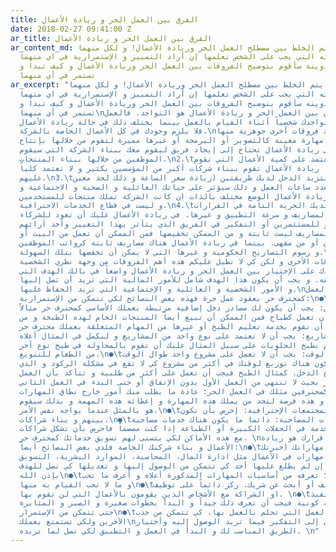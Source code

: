 ```yaml
---
title: الفرق بين العمل الحر و ريادة الأعمال
date: 2018-02-27 09:41:00 Z
ar_title: الفرق بين العمل الحر و ريادة الأعمال
ar_content_md: كثيراً ما يتم الخلط بين مصطلح العمل الحر وريادة الأعمال! و لكل منهما
  خواصه و مهاراته التي يجب على الشخص تعلمها إن أراد التمييز و الإستمرارية في اي منهما.
  في هذه التدوينة سأقوم بتوضيح الفروقات بين العمل الحر وريادة الأعمال و كيف تبدا و
  تستمر في أي منهما
ar_excerpt: "كثيراً ما يتم الخلط بين مصطلح العمل الحر وريادة الأعمال! و لكل منهما
  خواصه و مهاراته التي يجب على الشخص تعلمها إن أراد التمييز و الإستمرارية في اي منهما.
  في هذه التدوينة سأقوم بتوضيح الفروقات بين العمل الحر وريادة الأعمال و كيف تبدا و
  تستمر في أي منهما\nأكبر الفوارق بين العمل الحر و ريادة الأعمال هو التواجد. فالعمل
  الحر معتمد على تواجدك شخصياً أثناء القيام بالعمل بينما يختلف ذلك في حالة ريادة الأعمال
  فلا يلزم وجودك في كل الأعمال الخاصة بالشركة.\nو هناك فروقات أخرى جوهرية منها:\n1.\tالعمل
  الحر يحتاج إلى مهارة معينة كالتصوير أو البرمجة أو غيرها مميزة لتقوم من خلالها بإنتاج
  عمل لغيرك. في ريادة الأعمال تحتاج إلى إيجاد فريق ليقوم معك ببناء الشركة التي سيقوم
  الموظفين من خلالها ببناء المنتجات.\n2.\tالعمل الحر تعتمد على كمية الأعمال التي تقوم
  بها شخصياً. ريادة الأعمال تقوم ببناء شركات أكبر من المؤسسين بكثير و لا تعتمد كلياً
  عليهم.\n3.\tفي العمل الحر لتزيد الدخل لديك طريقتين (زيادة سعر الساعة و ذلك لحد معين،
  أو زيادة عدد ساعات العمل و ذلك سيؤثر على حياتك العائلية و الصحية و الاجتماعية و
  غيرها). في ريادة الأعمال الوضع مختلف بالذات ان كانت الشركة تملك منتجات للمستخدمين
  و ليست في قطاع الخدمات الاحترافية.\n4.\tفي العمل الحر لديك الحرية التامة في القرارات
  و الوقت و المصاريف و سرعة التطبيق و غيرها. في ريادة الأعمال عليك أن تعود للشركاء
  المؤسسين أو للمستثمرين أو التفكير في الفريق الذي يتأثر بهذا التغيير وأخذ آرائهم.\n5.\tفي
  العمل الحر المصاريف ليست ثابتة و من الممكن تخفيضها فمن الممكن أن تعمل من البيت أو
  من غرفة في فندق أو من مقهى. بينما في ريادة الأعمال هناك مصاريف ثابتة كرواتب الموظفين
  و رسوم التصاريح الحكومية و غيرها التي لا يمكن أن تخفضها بتلك السهولة.\nهنالك العديد
  من الفروقات الأخرى و لكن كي لا نطيل عليكم هذه أهم الفروقات من وجهة نظري الشخصية
  التي تساعدك على الإختيار بين العمل الحر و ريادة الأعمال واضعاً في بالك الهدف التي
  تطمح في تحقيقه. و يجب أن يكون هذا الهدف شامل للأمور المالية التي تريد أن تصل إليها
  و الأمور الشخصية و العائلية و الإجتماعية التي تريد الحفاظ عليها.\nإن كان قرارك العمل
  كمحترف حر بعقود عمل حرة فهذه بعض النصائح لكي تتمكن من الإستمرارية:\n●\tالتنوع.\n●\tتنوع
  مصادر الدخل: يجب أن يكون لك مصادر دخل إضافية مرتبطة بعملك الأساسي كمحترف حر مثالاً
  إذا إخترت بأن تعمل كطباخ فمن الممكن أن تبيع أيضاً المنتجات الخام لهذه الطبخة و من
  الممكن أن نقوم بخدمة تعليم الطبخ أو غيرها من المهام المتعلقة بعملك محترف حر.\n●\tتنوع
  نوع المشاريع: يجب أن لا تعتمد على نوع واحد من المشاريع و لنكمل في المثال أعلاه.
  إذا كنت تقوم بطبخ الحلويات على سبيل المثال عليك أن تقوم بالمحاولة في طبخ نوع أخر
  من الطعام للتنويع.\n●\tتنوع توزيع الوقت: يجب أن لا تعمل على مشروع واحد طوال الوقت.
  فيجب أن يكون هناك توزيع لوقتك في أكثر من مشروع كي لا تقع في مشكلة الركود و الذي
  يعني إنقطاع الدخل. كمثال الطبخ فيجب أن تعمل على أكثر من طلبية و تتأكد بأن العمل
  ثابت و مستمر بحيث لا تنتهي من العمل الأول بدون الإتفاق أو حتى البدء في العمل الثاني\n●\tالتسويق\n●\tالتعاون
  مع من يعملون كمحترفين مثلك في العمل الحر: عادة ما يطلب منك أمور خارج نطاق المهارات
  التي تملكها و هذه فرصة لتجد من يملك هذه المهارة و إعطائه هذه المهمة و بذلك سيقوم
  هو بالمثل عندما يواجه نفس الأمر.\n●\tالتواجد في المجتمعات الإحترافية: إحرص بأن تكون
  بينهم و بناء شراكات.\n●\tمن خلال الخدمات المصاحبة: دائما ما يكون هناك خدمات مصاحبة
  لعملك مثلاً الخدمة في الحفلات الكبيرة أو الطباعة إذا كنت مصصماً فاحرص بأن تشكل شراكات
  مع هذه الأماكن لكي يتسنى لهم تسويق خدماتك كمحترف حر. \nأما إذا كان قرارك هو ريادة
  الأعمال و بناء شركتك الخاصة فلدي بعض النصائح أيضاً:\n●\tقم بقياس مهاراتك (خبرتك،
  تدريبك، مهارات في الأعمال مثل ادارة المال، المحاسبة، الموارد البشرية، التسويق)\n●\tضع
  خطة تجارية. و إن لم يطلع عليها أحد كي تتمكن من الوصول إليها و تعديلها كي تصل للهدف
  بإذن الله\n●\tتعلم ما لا تعرفه من أساسيات المهارات المذكورة أعلاه و أعرف ما تحب
  و ما لا تحب القيام به منها\n●\tإبدأ في التوظيف أو أبحث عن شريك. ركز دائماً على توظيف
  او الشراكة مع الأشخاص الذين يقومون بالأعمال التي لن تقوم بها. \n●\tالتدرج في التنفيذ.
  التدرج سنة كونية فيجب أن تعرف ذلك جيداً و البدأ بخطوات صغيرة و الصبر و المثابرة
  حتى تتمكن من الإستمرار\n●\tإبني بيئة العمل التي تحلم بالعمل بها. كي تتمكن من جذب
  الآخرين ولكي تستمتع بعملك\nليس عليك الآن إلى التفكير فيما تريد الوصول إليه وأختيار
  الطريق المناسب لك و البدأ في العمل و التطبيق لكي تصل لما تريده. \n"
---
```


